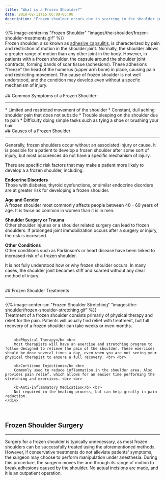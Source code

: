 ```yaml
---
title: "What is a Frozen Shoulder?"
date: 2018-02-11T15:06:09-05:00
description: "Frozen shoulder occurs due to scarring in the shoulder joint. It may occur due to shoulder injury, causing reduced range of motion and pain with movement."
---
```


<div class = "row">
    <div class="col-md-5">
        {{% image-center-ns "Frozen Shoulder" "images/the-shoulder/frozen-shoulder-treatments.gif" %}}
    </div>
    <div class = "col-md-7">
        Frozen shoulder, also known as 
        <a href="/the-shoulder/adhesive-capsulitis/">adhesive capsulitis</a>, is characterized by pain and restriction of motion in the shoulder joint. Normally, the shoulder allows a greater range of motion than 
        any other joint in the body. However, in patients with a frozen shoulder, the capsule around the shoulder joint contracts, forming bands of scar tissue (adhesions). These adhesions "freeze" the head of the humerus (upper arm bone) in place, causing pain and restricting movement.     
        The cause of frozen shoulder
        is not well understood, and the condition may develop even without a specfic mechanism of injury. 
    </div>
</div>    

<br>
## Common Symptoms of a Frozen Shoulder:
<hr>
* Limited and restricted movement of the shoulder
* Constant, dull aching shoulder pain that does not subside
* Trouble sleeping on the shoulder due to pain
* Difficulty doing simple tasks such as tying a shoe or brushing your hair

<br>
## Causes of a Frozen Shoulder
<hr>
Generally, frozen shoulders occur without an associated injury or cause. It is possible for a patient to develop a frozen shoulder after some sort of injury, but most occurences do not have a specific mechanism of injury.

There are specific risk factors that may make a patient more likely to  develop a a frozen shoulder, including:

**Endocrine Disorders** <br>
Those with diabetes, thyroid dysfunctions, or similar endocrine disorders are at greater risk for developing a frozen shoulder.

**Age and Gender** <br> 
A frozen shoulder most commonly affects people between 40 – 60 years of age. It is twice as common in women than it is in men.

**Shoulder Surgery or Trauma** <br>
Other shoulder injuries or a shoulder related surgery can lead to frozen shoulders. If prolonged joint immobilization occurs after a surgery or injury, the risk is increased.

**Other Conditions** <br>
Other conditions such as Parkinson’s or heart disease have been linked to increased risk of a frozen shoulder.

It is not fully understood how or why frozen shoulder occurs. In many cases, the shoulder joint becomes stiff and scarred without any clear method of injury. 

<br>
## Frozen Shoulder Treatments
<hr>

<div class = "row">
    <div class="col-sm-4">
        {{% image-center-sm "Frozen Shoulder Stretching" "images/the-shoulder/frozen-shoulder-stretching.gif" %}}
    </div>
    <div class = "col-sm-8">
        Treatment of a frozen shoulder consists primarly of physical therapy and relief for the pain. Patients will usually find relief with treatment, but full recovery of a frozen shoulder can take weeks or even months. <br> <br>

        <b>Physical Therapy</b> <br> 
        Most therapists will have an exercise and stretching program to follow designed to relieve the pain of the shoulder. These exercises should be done several times a day, even when you are not seeing your physical therapist to ensure a full recovery. <br> <br>

        <b>Cortisone Injections</b> <br>
        Commonly used to reduce inflammation in the shoulder area. Also provides pain relief, which allows for an easier time performing the stretching and exercises. <br> <br>

        <b>Anti-inflammatory Medication</b> <br>
        Not required in the healing process, but can help greatly in pain reduction.
    </div>
</div>    

<br>

## Frozen Shoulder Surgery
<hr>
Surgery for a frozen shoulder is typically unnecessary, as most frozen shoulders can be successfully treated using the aforementioned methods. However, if conservative treatments do not alleviate patients' symptoms, the surgeon may choose to perform manipulation under anesthesia. During this procedure, the surgeon moves the arm through its range of motion to break adhesions caused by the shoulder. No actual incisions are made, and it is an outpatient operation. 